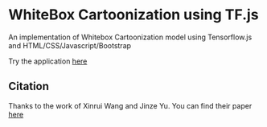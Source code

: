 # WhiteBox Cartoonization using TF.js

An implementation of Whitebox Cartoonization model using Tensorflow.js and HTML/CSS/Javascript/Bootstrap

Try the application [here](https://rizvihasan.github.io/whitebox_cartoonisation-webapp/)

## Citation
Thanks to the work of Xinrui Wang and Jinze Yu. You can find their paper [here](https://openaccess.thecvf.com/content_CVPR_2020/html/Wang_Learning_to_Cartoonize_Using_White-Box_Cartoon_Representations_CVPR_2020_paper.html) 
